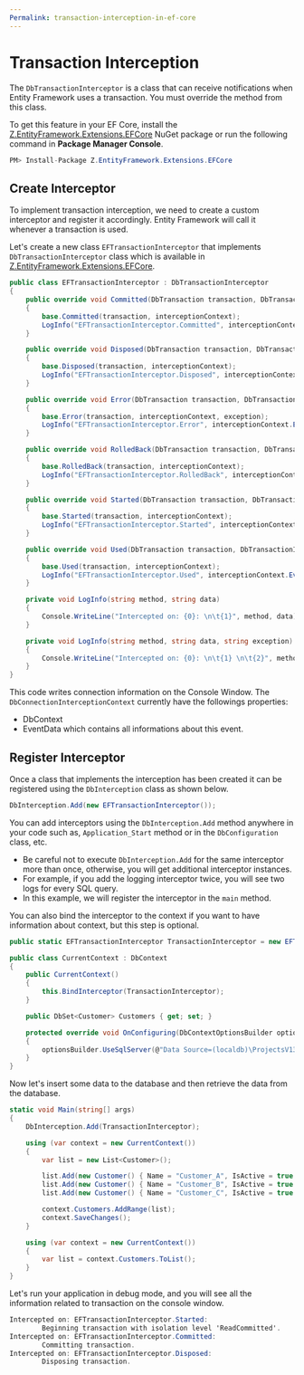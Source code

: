 ```yaml
---
Permalink: transaction-interception-in-ef-core
---
```


# Transaction Interception

The `DbTransactionInterceptor` is a class that can receive notifications when Entity Framework uses a transaction. You must override the method from this class.

To get this feature in your EF Core, install the [Z.EntityFramework.Extensions.EFCore](https://www.nuget.org/packages/Z.EntityFramework.Extensions.EFCore/) NuGet package or run the following command in **Package Manager Console**.

```csharp
PM> Install-Package Z.EntityFramework.Extensions.EFCore
```

## Create Interceptor

To implement transaction interception, we need to create a custom interceptor and register it accordingly. Entity Framework will call it whenever a transaction is used.

Let's create a new class `EFTransactionInterceptor` that implements `DbTransactionInterceptor` class which is available in [Z.EntityFramework.Extensions.EFCore](https://www.nuget.org/packages/Z.EntityFramework.Extensions.EFCore/).

```csharp
public class EFTransactionInterceptor : DbTransactionInterceptor
{
    public override void Committed(DbTransaction transaction, DbTransactionInterceptionContext interceptionContext)
    {
        base.Committed(transaction, interceptionContext);
        LogInfo("EFTransactionInterceptor.Committed", interceptionContext.EventData.ToString());
    }

    public override void Disposed(DbTransaction transaction, DbTransactionInterceptionContext interceptionContext)
    {
        base.Disposed(transaction, interceptionContext);
        LogInfo("EFTransactionInterceptor.Disposed", interceptionContext.EventData.ToString());
    }

    public override void Error(DbTransaction transaction, DbTransactionInterceptionContext interceptionContext, Exception exception)
    {
        base.Error(transaction, interceptionContext, exception);
        LogInfo("EFTransactionInterceptor.Error", interceptionContext.EventData.ToString(), exception.Message);
    }

    public override void RolledBack(DbTransaction transaction, DbTransactionInterceptionContext interceptionContext)
    {
        base.RolledBack(transaction, interceptionContext);
        LogInfo("EFTransactionInterceptor.RolledBack", interceptionContext.EventData.ToString());
    }

    public override void Started(DbTransaction transaction, DbTransactionInterceptionContext interceptionContext)
    {
        base.Started(transaction, interceptionContext);
        LogInfo("EFTransactionInterceptor.Started", interceptionContext.EventData.ToString());
    }

    public override void Used(DbTransaction transaction, DbTransactionInterceptionContext interceptionContext)
    {
        base.Used(transaction, interceptionContext);
        LogInfo("EFTransactionInterceptor.Used", interceptionContext.EventData.ToString());
    }

    private void LogInfo(string method, string data)
    {
        Console.WriteLine("Intercepted on: {0}: \n\t{1}", method, data);
    }

    private void LogInfo(string method, string data, string exception)
    {
        Console.WriteLine("Intercepted on: {0}: \n\t{1} \n\t{2}", method, data, exception);
    }
}
```

This code writes connection information on the Console Window. The `DbConnectionInterceptionContext` currently have the followings properties: 

 - DbContext
 - EventData which contains all informations about this event.

## Register Interceptor

Once a class that implements the interception has been created it can be registered using the `DbInterception` class as shown below. 

```csharp
DbInterception.Add(new EFTransactionInterceptor());
```

You can add interceptors using the `DbInterception.Add` method anywhere in your code such as, `Application_Start` method or in the `DbConfiguration` class, etc.

 - Be careful not to execute `DbInterception.Add` for the same interceptor more than once, otherwise, you will get additional interceptor instances. 
 - For example, if you add the logging interceptor twice, you will see two logs for every SQL query.
 - In this example, we will register the interceptor in the `main` method.

You can also bind the interceptor to the context if you want to have information about context, but this step is optional.

```csharp
public static EFTransactionInterceptor TransactionInterceptor = new EFTransactionInterceptor();

public class CurrentContext : DbContext
{
    public CurrentContext()
    {
        this.BindInterceptor(TransactionInterceptor);
    }

    public DbSet<Customer> Customers { get; set; }

    protected override void OnConfiguring(DbContextOptionsBuilder optionsBuilder)
    {
        optionsBuilder.UseSqlServer(@"Data Source=(localdb)\ProjectsV13;Initial Catalog=TestDB;");
    }
}
```

Now let's insert some data to the database and then retrieve the data from the database.

```csharp
static void Main(string[] args)
{
    DbInterception.Add(TransactionInterceptor);

    using (var context = new CurrentContext())
    {
        var list = new List<Customer>();

        list.Add(new Customer() { Name = "Customer_A", IsActive = true });
        list.Add(new Customer() { Name = "Customer_B", IsActive = true });
        list.Add(new Customer() { Name = "Customer_C", IsActive = true });

        context.Customers.AddRange(list);
        context.SaveChanges();
    }

    using (var context = new CurrentContext())
    {
        var list = context.Customers.ToList();
    }
}
```

Let's run your application in debug mode, and you will see all the information related to transaction on the console window.

```csharp
Intercepted on: EFTransactionInterceptor.Started:
        Beginning transaction with isolation level 'ReadCommitted'.
Intercepted on: EFTransactionInterceptor.Committed:
        Committing transaction.
Intercepted on: EFTransactionInterceptor.Disposed:
        Disposing transaction.
```
